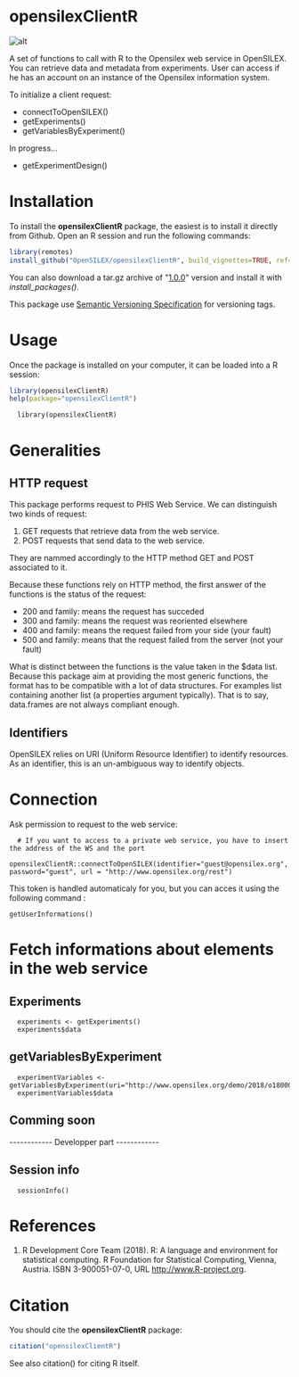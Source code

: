 # opensilexClientR

 ![alt](https://shields.io/badge/R%20tested%20versions-3.4%20--%204.0.2-blue)

A set of functions to call with R to the Opensilex web service in OpenSILEX. You can retrieve data and metadata from experiments. User can access if he has an account on an instance of the Opensilex information system.

To initialize a client request:

- connectToOpenSILEX()
- getExperiments()
- getVariablesByExperiment()

In progress...
- getExperimentDesign()

 
# Installation

To install the **opensilexClientR** package, the easiest is to install it directly from Github. Open an R session and run the following commands:

```R
library(remotes)
install_github("OpenSILEX/opensilexClientR", build_vignettes=TRUE, ref="1.0.0")
```

You can also download a tar.gz archive of "[1.0.0](https://github.com/OpenSILEX/opensilexClientR/tree/1.0.0)" version and install it with _install_packages()_.

This package use [Semantic Versioning Specification](https://semver.org/) for versioning tags.

# Usage

Once the package is installed on your computer, it can be loaded into a R session:

```R
library(opensilexClientR)
help(package="opensilexClientR")
```

```{r library, echo=TRUE,message=FALSE, warning=FALSE}
  library(opensilexClientR)
```

# Generalities

## HTTP request
This package performs request to PHIS Web Service. We can distinguish two kinds of request:  
1.  GET requests that retrieve data from the web service.  
2.  POST requests that send data to the web service.  

They are nammed accordingly to the HTTP method GET and POST associated to it.

Because these functions rely on HTTP method, the first answer of the functions is the status of the request:  
- 200 and family: means the request has succeded  
- 300 and family: means the request was reoriented elsewhere  
- 400 and family: means the request failed from your side (your fault)  
- 500 and family: means that the request failed from the server (not your fault)  
  
What is distinct between the functions is the value taken in the $data list.  
Because this package aim at providing the most generic functions, the format has to be compatible with a lot of data structures. For examples list containing another list (a properties argument typically). That is to say, data.frames are not always compliant enough.

## Identifiers

OpenSILEX relies on URI (Uniform Resource Identifier) to identify resources. As an identifier, this is an un-ambiguous way to identify objects.  

<!-- When collecting data through the `getData` function, you will need to retrieve metadata of the variables through the `getVariables2` function if you want the label, unit and method used to create those data. -->

# Connection

Ask permission to request to the web service:

```{r connect}
  # If you want to access to a private web service, you have to insert the address of the WS and the port
 opensilexClientR::connectToOpenSILEX(identifier="guest@opensilex.org", password="guest", url = "http://www.opensilex.org/rest")
```

This token is handled automaticaly for you, but you can acces it using the following command :

```{r get user info}
getUserInformations()
```

# Fetch informations about elements in the web service

## Experiments

```{r getExperiments}
  experiments <- getExperiments()
  experiments$data
```

## getVariablesByExperiment

```{r getVariablesByExperiment}
  experimentVariables <- getVariablesByExperiment(uri="http://www.opensilex.org/demo/2018/o18000076")
  experimentVariables$data
```

## Comming soon

<!-- ##  ExperimentDesign

```{r getExperimentDesign}
  getExperimentDesign( uri="http://www.opensilex.org/demo/2018/o18000076")
``` -->

 ------------ Developper part  ------------  
 
## Session info

```{r session,echo=FALSE}
  sessionInfo()
```

# References
1. R Development Core Team (2018). R: A language and environment for statistical computing. R Foundation for
      Statistical Computing, Vienna, Austria. ISBN 3-900051-07-0, URL http://www.R-project.org.

# Citation

You should cite the **opensilexClientR** package:

```R
citation("opensilexClientR")
```

See also citation() for citing R itself.
